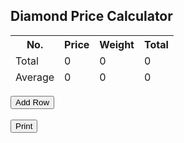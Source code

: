 <html>
<head>
<meta charset="UTF-8">
<meta name="viewport" content="width=device-width, initial-scale=1.0">
<title contenteditable="true">Diamond Price Calculator</title>
<style>
table {
    border-collapse: collapse;
    width: 100%;
}

table, th, td {
    border: 1px solid black;
}

th, td {
    padding: 10px;
    text-align: center;
}

#total-row {
    font-weight: bold;
}

@media only screen and (max-width: 600px) {
    button {
        width: 100%;
    }
}

@media print {
    button {
        display: none;
    }
}
</style>
</head>
<body>
<h2 contenteditable="true">Diamond Price Calculator</h2>
<table id="excel-table">
<thead> <tr>
    <th>No.</th>
    <th>Price</th>
    <th>Weight</th>
    <th>Total</th>
</tr>
</thead> <tbody>
<!-- Rows will be dynamically added here -->
</tbody> <tfoot> <tr id="total-row">
    <td>Total</td>
    <td id="total-column-1">0</td>
    <td id="total-column-2">0</td>
    <td id="grand-total">0</td>
</tr>
<tr id="average-row">
    <td>Average</td>
    <td id="average-column-1">0</td>
    <td id="average-column-2">0</td>
    <td id="overall-average">0</td>
</tr>
</tfoot>
</table>
<script>
let rowCount = 0;

function addRow() {
    rowCount++;

    const tableBody = document.querySelector('#excel-table tbody');
    const newRow = tableBody.insertRow(-1);

    const cell1 = newRow.insertCell(0);
    const cell2 = newRow.insertCell(1);
    const cell3 = newRow.insertCell(2);
    const cell4 = newRow.insertCell(3);

    cell1.textContent = rowCount;
    cell2.innerHTML = '<input type="text" class="column-input" oninput="calculateTotals()">';
    cell3.innerHTML = '<input type="text" class="column-input" oninput="calculateTotals()">';
    cell4.textContent = 0;

    calculateTotals();
    calculateAverages();
}

function calculateTotals() {
    const rows = document.querySelectorAll('#excel-table tbody tr');
    let totalColumn1 = 0;
    let totalColumn2 = 0;

    rows.forEach(row => {
        const cells = row.cells;
        const value1 = parseFloat(cells[1].querySelector('input').value) || 0;
        const value2 = parseFloat(cells[2].querySelector('input').value) || 0;

        totalColumn1 += value1;
        totalColumn2 += value2;

        cells[3].textContent = value1 + value2;
    });

    document.getElementById('total-column-1').textContent = totalColumn1;
    document.getElementById('total-column-2').textContent = totalColumn2;
    document.getElementById('grand-total').textContent = totalColumn1 + totalColumn2;

    calculateAverages();
}

function calculateAverages() {
    const rowCount = document.querySelectorAll('#excel-table tbody tr').length;
    const totalColumn1 = parseFloat(document.getElementById('total-column-1').textContent) || 0;
    const totalColumn2 = parseFloat(document.getElementById('total-column-2').textContent) || 0;

    document.getElementById('average-column-1').textContent = (totalColumn1 / rowCount).toFixed(2);
    document.getElementById('average-column-2').textContent = (totalColumn2 / rowCount).toFixed(2);

    const overallAverage = ((totalColumn1 + totalColumn2) / (rowCount * 2)).toFixed(2);
    document.getElementById('overall-average').textContent = overallAverage;
}

document.addEventListener('DOMContentLoaded', function() {
    for (let i = 0; i < 10; i++) {
        addRow();
    }
});

function togglePrintStyles() {
    const printStyles = document.createElement('style');
    printStyles.innerHTML = '@media print { button { display: none; } }';
    document.head.appendChild(printStyles);
    window.print();
    document.head.removeChild(printStyles);
}
</script>
<button onclick="addRow()">Add Row</button><br>
<br>
<button onclick="togglePrintStyles()">Print</button>
</body>
</html>
